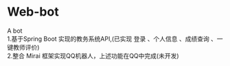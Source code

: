 # Web-bot
A bot     
1.基于Spring Boot 实现的教务系统API,(已实现 登录 、个人信息 、成绩查询 、一键教师评价)        
2.整合 Mirai 框架实现QQ机器人，上述功能在QQ中完成(未开发)
